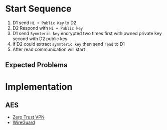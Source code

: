 
# Start Sequence

1. D1 send `Hi + Public Key` to D2
2. D2 Respond with `Hi + Public key`
3. D1 send `Symmteric key` encrypted two times first with owned private key second with D2 public key
4. if D2  could extract `symmteric key` then send `read` to D1
5. After read communication will start

## Expected Problems  



# Implementation

## AES 

-  [Zero Trust VPN](https://www.mdpi.com/2078-2489/15/11/734?utm_source=chatgpt.com)
-  [WireGuard](https://www.researchgate.net/publication/377931514_Wireguard_An_Efficient_Solution_for_Securing_IoT_Device_Connectivity_Regular_Research_Paper_CSCI-RTMC)
 

